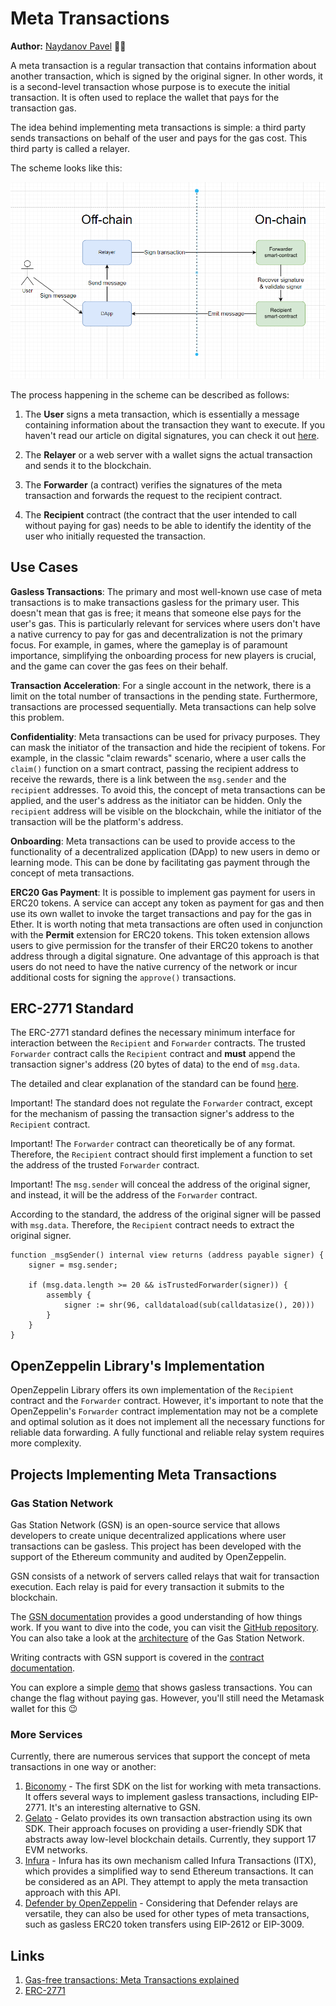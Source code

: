 # Meta Transactions

**Author:** [Naydanov Pavel](https://github.com/PavelNaydanov) 🕵️‍♂️

A meta transaction is a regular transaction that contains information about another transaction, which is signed by the original signer. In other words, it is a second-level transaction whose purpose is to execute the initial transaction. It is often used to replace the wallet that pays for the transaction gas.

The idea behind implementing meta transactions is simple: a third party sends transactions on behalf of the user and pays for the gas cost. This third party is called a relayer.

The scheme looks like this:

![Meta Transaction Scheme](./images/common-scheme.png)

The process happening in the scheme can be described as follows:

1. The **User** signs a meta transaction, which is essentially a message containing information about the transaction they want to execute. If you haven't read our article on digital signatures, you can check it out [here](https://github.com/fullstack-development/blockhain-wiki-eng/blob/main/concepts/digital-signature-on-ethereum/readme-en.md).

2. The **Relayer** or a web server with a wallet signs the actual transaction and sends it to the blockchain.

3. The **Forwarder** (a contract) verifies the signatures of the meta transaction and forwards the request to the recipient contract.

4. The **Recipient** contract (the contract that the user intended to call without paying for gas) needs to be able to identify the identity of the user who initially requested the transaction.

## Use Cases

**Gasless Transactions**:
The primary and most well-known use case of meta transactions is to make transactions gasless for the primary user. This doesn't mean that gas is free; it means that someone else pays for the user's gas. This is particularly relevant for services where users don't have a native currency to pay for gas and decentralization is not the primary focus. For example, in games, where the gameplay is of paramount importance, simplifying the onboarding process for new players is crucial, and the game can cover the gas fees on their behalf.

**Transaction Acceleration**:
For a single account in the network, there is a limit on the total number of transactions in the pending state. Furthermore, transactions are processed sequentially. Meta transactions can help solve this problem.

**Confidentiality**:
Meta transactions can be used for privacy purposes. They can mask the initiator of the transaction and hide the recipient of tokens. For example, in the classic "claim rewards" scenario, where a user calls the `claim()` function on a smart contract, passing the recipient address to receive the rewards, there is a link between the `msg.sender` and the `recipient` addresses. To avoid this, the concept of meta transactions can be applied, and the user's address as the initiator can be hidden. Only the `recipient` address will be visible on the blockchain, while the initiator of the transaction will be the platform's address.

**Onboarding**:
Meta transactions can be used to provide access to the functionality of a decentralized application (DApp) to new users in demo or learning mode. This can be done by facilitating gas payment through the concept of meta transactions.

**ERC20 Gas Payment**:
It is possible to implement gas payment for users in ERC20 tokens. A service can accept any token as payment for gas and then use its own wallet to invoke the target transactions and pay for the gas in Ether. It is worth noting that meta transactions are often used in conjunction with the **Permit** extension for ERC20 tokens. This token extension allows users to give permission for the transfer of their ERC20 tokens to another address through a digital signature. One advantage of this approach is that users do not need to have the native currency of the network or incur additional costs for signing the `approve()` transactions.

## ERC-2771 Standard

The ERC-2771 standard defines the necessary minimum interface for interaction between the `Recipient` and `Forwarder` contracts. The trusted `Forwarder` contract calls the `Recipient` contract and **must** append the transaction signer's address (20 bytes of data) to the end of `msg.data`.

The detailed and clear explanation of the standard can be found [here](https://eips.ethereum.org/EIPS/eip-2771).

Important! The standard does not regulate the `Forwarder` contract, except for the mechanism of passing the transaction signer's address to the `Recipient` contract.

Important! The `Forwarder` contract can theoretically be of any format. Therefore, the `Recipient` contract should first implement a function to set the address of the trusted `Forwarder` contract.

Important! The `msg.sender` will conceal the address of the original signer, and instead, it will be the address of the `Forwarder` contract.

According to the standard, the address of the original signer will be passed with `msg.data`. Therefore, the `Recipient` contract needs to extract the original signer.

```solidity
function _msgSender() internal view returns (address payable signer) {
    signer = msg.sender;

    if (msg.data.length >= 20 && isTrustedForwarder(signer)) {
        assembly {
            signer := shr(96, calldataload(sub(calldatasize(), 20)))
        }
    }
}
```
## OpenZeppelin Library's Implementation

OpenZeppelin Library offers its own implementation of the `Recipient` contract and the `Forwarder` contract. However, it's important to note that the OpenZeppelin's `Forwarder` contract implementation may not be a complete and optimal solution as it does not implement all the necessary functions for reliable data forwarding. A fully functional and reliable relay system requires more complexity.

## Projects Implementing Meta Transactions

### Gas Station Network

Gas Station Network (GSN) is an open-source service that allows developers to create unique decentralized applications where user transactions can be gasless. This project has been developed with the support of the Ethereum community and audited by OpenZeppelin.

GSN consists of a network of servers called relays that wait for transaction execution. Each relay is paid for every transaction it submits to the blockchain.

The [GSN documentation](https://docs.opengsn.org/) provides a good understanding of how things work. If you want to dive into the code, you can visit the [GitHub repository](https://github.com/opengsn/gsn). You can also take a look at the [architecture](https://docs.opengsn.org/#architecture) of the Gas Station Network.

Writing contracts with GSN support is covered in the [contract documentation](https://docs.opengsn.org/contracts/).

You can explore a simple [demo](https://ctf-react.opengsn.org/) that shows gasless transactions. You can change the flag without paying gas. However, you'll still need the Metamask wallet for this 😉

### More Services

Currently, there are numerous services that support the concept of meta transactions in one way or another:
1. [Biconomy](https://docs.biconomy.io/docs/1.0/build-w-bico/gasless-txn) - The first SDK on the list for working with meta transactions. It offers several ways to implement gasless transactions, including EIP-2771. It's an interesting alternative to GSN.
2. [Gelato](https://docs.gelato.network/developer-services/relay) - Gelato provides its own transaction abstraction using its own SDK. Their approach focuses on providing a user-friendly SDK that abstracts away low-level blockchain details. Currently, they support 17 EVM networks.
3. [Infura](https://docs.infura.io/infura/features/itx-transactions/itx-meta-transactions) - Infura has its own mechanism called Infura Transactions (ITX), which provides a simplified way to send Ethereum transactions. It can be considered as an API. They attempt to apply the meta transaction approach with this API.
4. [Defender by OpenZeppelin](https://docs.openzeppelin.com/defender/relay) - Considering that Defender relays are versatile, they can also be used for other types of meta transactions, such as gasless ERC20 token transfers using EIP-2612 or EIP-3009.

## Links

1. [Gas-free transactions: Meta Transactions explained](https://medium.com/coinmonks/gas-free-transactions-meta-transactions-explained-f829509a462d)
2. [ERC-2771](https://eips.ethereum.org/EIPS/eip-2771)

